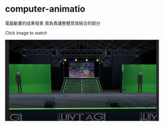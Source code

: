 # computer-animatio
電腦動畫的成果發表
我負責讓整體音效結合的部分

Click image to watch  

[![IMAGE ALT TEXT](https://github.com/wuxinde409/computer-animation/blob/main/stage.png)](https://www.youtube.com/watch?v=IV2iTNQKmbs&ab_channel=KAIRaun "Unity")
